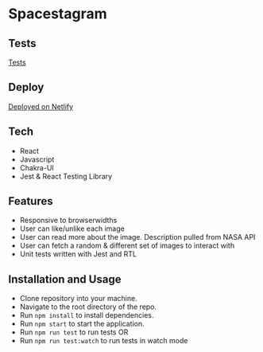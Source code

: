 # Spacestagram

## Tests
[Tests](https://github.com/pswk1/spacestagram/tree/master/src/__tests__)

## Deploy
[Deployed on Netlify](https://pk-spacestagram.netlify.app/)

## Tech
- React
- Javascript
- Chakra-UI
- Jest & React Testing Library

## Features
- Responsive to browserwidths
- User can like/unlike each image
- User can read more about the image. Description pulled from NASA API
- User can fetch a random & different set of images to interact with
- Unit tests written with Jest and RTL

## Installation and Usage
- Clone repository into your machine.
- Navigate to the root directory of the repo.
- Run ```npm install``` to install dependencies.
- Run ```npm start``` to start the application.
- Run ```npm run test``` to run tests OR
- Run ```npm run test:watch``` to run tests in watch mode